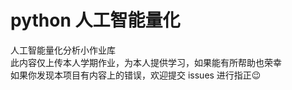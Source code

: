 # python 人工智能量化
人工智能量化分析小作业库     
此内容仅上传本人学期作业，为本人提供学习，如果能有所帮助也荣幸  
如果你发现本项目有内容上的错误，欢迎提交 issues 进行指正😉
